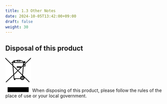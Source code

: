 ```yaml
---
title: 1.3 Other Notes
date: 2024-10-05T13:42:00+09:00
draft: false
weight: 30
---
```


## Disposal of this product

![Caution](images/trush.png)
When disposing of this product, please follow the rules of the place of use or your local government.
